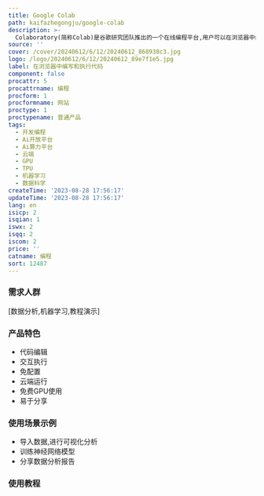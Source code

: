 ```yaml
---
title: Google Colab
path: kaifazhegongju/google-colab
description: >-
  Colaboratory(简称Colab)是谷歌研究团队推出的一个在线编程平台,用户可以在浏览器中编写和执行Python代码,并利用谷歌云端的免费GPU/TPU资源加速运行。Colab提供代码编辑器、交互执行、可视化结果等功能,可以插入文本、公式、图像,是进行数据分析、机器学习等工作的好助手。主要优势有:无需配置,免费使用GPU,方便分享等。适用于学生、数据科学家、AI研究人员等编写Python代码。
source: ''
cover: /cover/20240612/6/12/20240612_868938c3.jpg
logo: /logo/20240612/6/12/20240612_89e7f1e5.jpg
label: 在浏览器中编写和执行代码
component: false
procattr: 5
procattrname: 编程
procform: 1
procformname: 网站
proctype: 1
proctypename: 普通产品
tags:
  - 开发编程
  - Ai开放平台
  - Ai算力平台
  - 云端
  - GPU
  - TPU
  - 机器学习
  - 数据科学
createTime: '2023-08-28 17:56:17'
updateTime: '2023-08-28 17:56:17'
lang: en
isicp: 2
isqian: 1
iswx: 2
isqq: 2
iscom: 2
price: ''
catname: 编程
sort: 12487
---
```




### 需求人群
[数据分析,机器学习,教程演示]

### 产品特色
- 代码编辑
- 交互执行
- 免配置
- 云端运行
- 免费GPU使用
- 易于分享

### 使用场景示例
- 导入数据,进行可视化分析
- 训练神经网络模型
- 分享数据分析报告

### 使用教程


  
